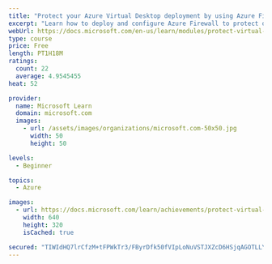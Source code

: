 ```yaml
---
title: "Protect your Azure Virtual Desktop deployment by using Azure Firewall"
excerpt: "Learn how to deploy and configure Azure Firewall to protect outbound network traffic for Azure Virtual Desktop."
webUrl: https://docs.microsoft.com/en-us/learn/modules/protect-virtual-desktop-deployment-azure-firewall/
type: course
price: Free
length: PT1H18M
ratings:
  count: 22
  average: 4.9545455
heat: 52

provider:
  name: Microsoft Learn
  domain: microsoft.com
  images:
    - url: /assets/images/organizations/microsoft.com-50x50.jpg
      width: 50
      height: 50

levels:
  - Beginner

topics:
  - Azure

images:
  - url: https://docs.microsoft.com/learn/achievements/protect-virtual-desktop-deployment-azure-firewall-social.png
    width: 640
    height: 320
    isCached: true

secured: "TIWIdHQ7lrCfzM+tFPWkTr3/FByrDfk50fVIpLoNuVSTJXZcD6HSjqAGOTLLY5dLUy8EHPE14s8k65H43h+Uhr0BdO+8sh0pKrYHVwBjMzRJ47cghVv6qiVYfguYfs1jTWv7USSbf4Hg/mFHx8qFFZGm+wQoZt7/ZQsPh93E3EFidTNV5gr0ZxoyFAJTIAmRhScrmoPzTyOrBQFpN2iy81QGtqs6Yv45d9sBEZNwwoi4nDHfTtISrbCuHpdntIHt+ueXzVMTFS7072W9Ouh9BKB2mhpoEPiqlpMRnJ3PIppPBlEmHpCiJNvZI7Dhg82cM/kzTYcfyERQ427Wbx5vmFx5HfHJXJgMOH6zA3jU5twJ5AFaNhDNJxaUDVP1yPHmRDfRub0b6+alAUMMSHX7o8EpvEREa5VsSdylTBD3G4E=;tWWZu/ifqb2BwtFAGFu07Q=="
---
```


